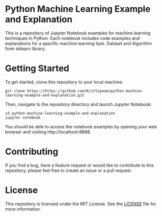 # Python Machine Learning Example and Explanation
This is a repository of Jupyter Notebook examples for machine learning techniques in Python. Each notebook includes code examples and explanations for a specific machine learning task. Dataset and Algorithm from sklearn library.

# Getting Started
To get started, clone this repository to your local machine:


```
git clone https://https://github.com/Krittipoom/python-machine-learning-example-and-explanation.git
```

Then, navigate to the repository directory and launch Jupyter Notebook:

```
cd python-machine-learning-example-and-explanation
jupyter notebook
```

You should be able to access the notebook examples by opening your web browser and visiting http://localhost:8888.

# Contributing
If you find a bug, have a feature request or would like to contribute to this repository, please feel free to create an issue or a pull request.

# License
This repository is licensed under the MIT License. See the [LICENSE](https://github.com/Krittipoom/python-machine-learning-example-and-explanation/blob/main/LICENSE/) file for more information.
